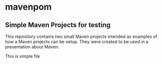 # mavenpom

Simple Maven Projects for testing 
---------------------

This repository contains two small Maven projects intended as examples of how a Maven projects can be setup. They were created to be used in a presentation about Maven.


This is simple file
